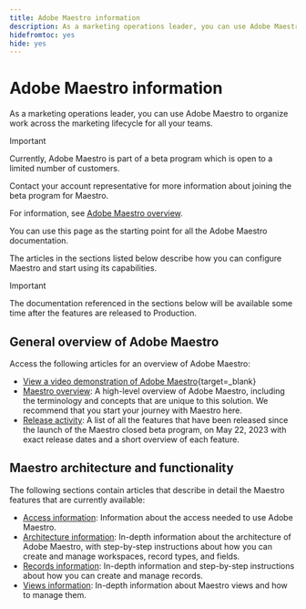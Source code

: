 ```yaml
---
title: Adobe Maestro information
description: As a marketing operations leader, you can use Adobe Maestro to organize work across the marketing lifecycle for all your teams. The articles in this section describe how you can configure Maestro and how you can start using its capabilities as part of your campaign management operations. 
hidefromtoc: yes
hide: yes
---
```


# Adobe Maestro information

<!--
title: Adobe Maestro 
description: As a marketing operations leader, you can use Adobe Maestro to organize work across the marketing lifecycle for all your teams. The articles in this section describe how you can configure Maestro and how you can start using its capabilities as part of your campaign management operations. 
hidefromtoc: yes
author: Alina
feature: Work Management
role: User, Admin
hide: yes
-->

<!--udpate the metadata with real information when making this avilable in TOC and in the left nav-->

<!--remove the video at open beta or before-->

As a marketing operations leader, you can use Adobe Maestro to organize work across the marketing lifecycle for all your teams.

>[!IMPORTANT]
>
>Currently, Adobe Maestro is part of a beta program which is open to a limited number of customers.  
>
>Contact your account representative for more information about joining the beta program for Maestro.
>
>For information, see [Adobe Maestro overview](../maestro/maestro-overview.md).

You can use this page as the starting point for all the Adobe Maestro documentation.

The articles in the sections listed below describe how you can configure Maestro and start using its capabilities.

>[!IMPORTANT]
>
>The documentation referenced in the sections below will be available some time after the features are released to Production. 

## General overview of Adobe Maestro

Access the following articles for an overview of Adobe Maestro: 

<!--update the video when we have something better, especially after Open Beta - remove it-->

* [View a video demonstration of Adobe Maestro](https://video.tv.adobe.com/v/3424253/){target=_blank}
* [Maestro overview](maestro-overview.md): A high-level overview of Adobe Maestro, including the terminology and concepts that are unique to this solution. We recommend that you start your journey with Maestro here. 
* [Release activity](../maestro/release-activity.md): A list of all the features that have been released since the launch of the Maestro closed beta program, on May 22, 2023 with exact release dates and a short overview of each feature.

## Maestro architecture and functionality

The following sections contain articles that describe in detail the Maestro features that are currently available: 

* [Access information](../maestro/access/access-information.md): Information about the access needed to use Adobe Maestro.
* [Architecture information](../maestro/architecture-and-fields/architecture-and-fields-information.md): In-depth information about the architecture of Adobe Maestro, with step-by-step instructions about how you can create and manage workspaces, record types, and fields. 
* [Records information](../maestro/records/records-information.md): In-depth information and step-by-step instructions about how you can create and manage records. 
* [Views information](../maestro/views/views-information.md): In-depth information about Maestro views and how to manage them. 

